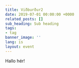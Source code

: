 ```yaml
---
title: Viðburður2
date: 2019-07-01 00:00:00 +0000
related_posts: []
sub_heading: Sub heading
tags:
- tag
banner_image: ''
lang: is
layout: event
---
```

Hallo hér!